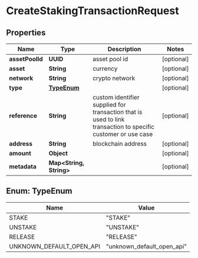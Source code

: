 

# CreateStakingTransactionRequest


## Properties

| Name | Type | Description | Notes |
|------------ | ------------- | ------------- | -------------|
|**assetPoolId** | **UUID** | asset pool id |  [optional] |
|**asset** | **String** | currency |  [optional] |
|**network** | **String** | crypto network |  [optional] |
|**type** | [**TypeEnum**](#TypeEnum) |  |  [optional] |
|**reference** | **String** | custom identifier supplied for transaction that is used to link transaction to specific customer or use case |  [optional] |
|**address** | **String** | blockchain address |  [optional] |
|**amount** | **Object** |  |  [optional] |
|**metadata** | **Map&lt;String, String&gt;** |  |  [optional] |



## Enum: TypeEnum

| Name | Value |
|---- | -----|
| STAKE | &quot;STAKE&quot; |
| UNSTAKE | &quot;UNSTAKE&quot; |
| RELEASE | &quot;RELEASE&quot; |
| UNKNOWN_DEFAULT_OPEN_API | &quot;unknown_default_open_api&quot; |



